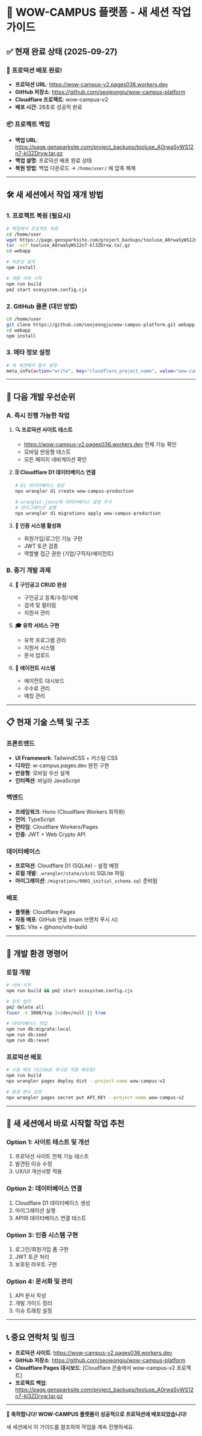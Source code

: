# 🚀 WOW-CAMPUS 플랫폼 - 새 세션 작업 가이드

## ✅ **현재 완료 상태 (2025-09-27)**

### 🎉 **프로덕션 배포 완료!**
- **프로덕션 URL**: https://wow-campus-v2.pages036.workers.dev
- **GitHub 저장소**: https://github.com/seojeongju/wow-campus-platform
- **Cloudflare 프로젝트**: wow-campus-v2
- **배포 시간**: 26초로 성공적 완료

### 📦 **프로젝트 백업**
- **백업 URL**: https://page.gensparksite.com/project_backups/tooluse_A0rwaSyWS12n7-kl3ZDrvw.tar.gz
- **백업 설명**: 프로덕션 배포 완료 상태
- **복원 방법**: 백업 다운로드 → `/home/user/` 에 압축 해제

---

## 🛠️ **새 세션에서 작업 재개 방법**

### 1. **프로젝트 복원 (필요시)**
```bash
# 백업에서 프로젝트 복원
cd /home/user
wget https://page.gensparksite.com/project_backups/tooluse_A0rwaSyWS12n7-kl3ZDrvw.tar.gz
tar -xzf tooluse_A0rwaSyWS12n7-kl3ZDrvw.tar.gz
cd webapp

# 의존성 설치
npm install

# 개발 서버 시작
npm run build
pm2 start ecosystem.config.cjs
```

### 2. **GitHub 클론 (대안 방법)**
```bash
cd /home/user
git clone https://github.com/seojeongju/wow-campus-platform.git webapp
cd webapp
npm install
```

### 3. **메타 정보 설정**
```bash
# 새 세션에서 필수 설정
meta_info(action="write", key="cloudflare_project_name", value="wow-campus-v2")
```

---

## 🎯 **다음 개발 우선순위**

### A. **즉시 진행 가능한 작업**
1. **🔍 프로덕션 사이트 테스트**
   - https://wow-campus-v2.pages036.workers.dev 전체 기능 확인
   - 모바일 반응형 테스트
   - 모든 페이지 네비게이션 확인

2. **🗄️ Cloudflare D1 데이터베이스 연결**
   ```bash
   # D1 데이터베이스 생성
   npx wrangler d1 create wow-campus-production
   
   # wrangler.jsonc에 데이터베이스 설정 추가
   # 마이그레이션 실행
   npx wrangler d1 migrations apply wow-campus-production
   ```

3. **🔐 인증 시스템 활성화**
   - 회원가입/로그인 기능 구현
   - JWT 토큰 검증
   - 역할별 접근 권한 (기업/구직자/에이전트)

### B. **중기 개발 과제**
4. **💼 구인공고 CRUD 완성**
   - 구인공고 등록/수정/삭제
   - 검색 및 필터링
   - 지원서 관리

5. **🎓 유학 서비스 구현**
   - 유학 프로그램 관리
   - 지원서 시스템
   - 문서 업로드

6. **👥 에이전트 시스템**
   - 에이전트 대시보드
   - 수수료 관리
   - 매칭 관리

---

## 📋 **현재 기술 스택 및 구조**

### **프론트엔드**
- **UI Framework**: TailwindCSS + 커스텀 CSS
- **디자인**: w-campus.pages.dev 완전 구현
- **반응형**: 모바일 우선 설계
- **인터랙션**: 바닐라 JavaScript

### **백엔드**
- **프레임워크**: Hono (Cloudflare Workers 최적화)
- **언어**: TypeScript
- **런타임**: Cloudflare Workers/Pages
- **인증**: JWT + Web Crypto API

### **데이터베이스**
- **프로덕션**: Cloudflare D1 (SQLite) - 설정 예정
- **로컬 개발**: `.wrangler/state/v3/d1` SQLite 파일
- **마이그레이션**: `/migrations/0001_initial_schema.sql` 준비됨

### **배포**
- **플랫폼**: Cloudflare Pages
- **자동 배포**: GitHub 연동 (main 브랜치 푸시 시)
- **빌드**: Vite + @hono/vite-build

---

## 🔧 **개발 환경 명령어**

### **로컬 개발**
```bash
# 서버 시작
npm run build && pm2 start ecosystem.config.cjs

# 포트 정리
pm2 delete all
fuser -k 3000/tcp 2>/dev/null || true

# 데이터베이스 작업
npm run db:migrate:local
npm run db:seed
npm run db:reset
```

### **프로덕션 배포**
```bash
# 수동 배포 (GitHub 푸시로 자동 배포됨)
npm run build
npx wrangler pages deploy dist --project-name wow-campus-v2

# 환경 변수 설정
npx wrangler pages secret put API_KEY --project-name wow-campus-v2
```

---

## 🎯 **새 세션에서 바로 시작할 작업 추천**

### **Option 1: 사이트 테스트 및 개선**
1. 프로덕션 사이트 전체 기능 테스트
2. 발견된 이슈 수정
3. UX/UI 개선사항 적용

### **Option 2: 데이터베이스 연결**
1. Cloudflare D1 데이터베이스 생성
2. 마이그레이션 실행
3. API와 데이터베이스 연결 테스트

### **Option 3: 인증 시스템 구현**
1. 로그인/회원가입 폼 구현
2. JWT 토큰 처리
3. 보호된 라우트 구현

### **Option 4: 문서화 및 관리**
1. API 문서 작성
2. 개발 가이드 정리
3. 이슈 트래킹 설정

---

## 📞 **중요 연락처 및 링크**

- **프로덕션 사이트**: https://wow-campus-v2.pages036.workers.dev
- **GitHub 저장소**: https://github.com/seojeongju/wow-campus-platform
- **Cloudflare Pages 대시보드**: [Cloudflare 콘솔에서 wow-campus-v2 프로젝트]
- **프로젝트 백업**: https://page.gensparksite.com/project_backups/tooluse_A0rwaSyWS12n7-kl3ZDrvw.tar.gz

---

**🎉 축하합니다! WOW-CAMPUS 플랫폼이 성공적으로 프로덕션에 배포되었습니다!**

새 세션에서 이 가이드를 참조하여 작업을 계속 진행하세요.